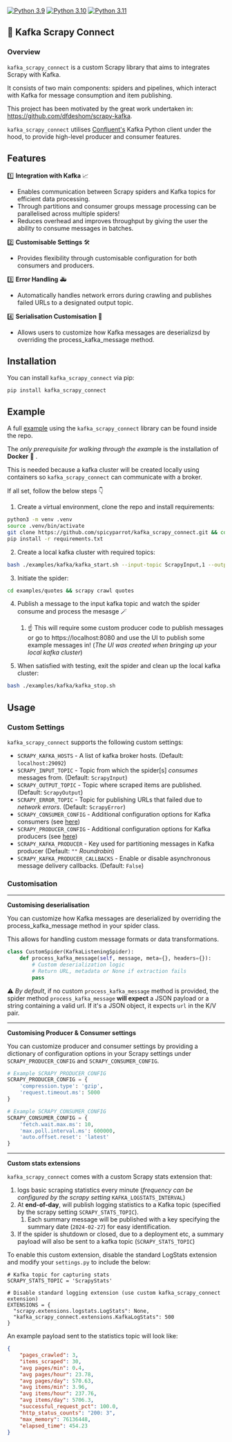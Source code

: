 [![Python 3.9](https://img.shields.io/badge/python-3.9-blue.svg)](https://www.python.org/downloads/release/python-3918) [![Python 3.10](https://img.shields.io/badge/python-3.10-blue.svg)](https://www.python.org/downloads/release/python-31013/) [![Python 3.11](https://img.shields.io/badge/python-3.11-blue.svg)](https://www.python.org/downloads/release/python-3117/)
## 🚀 Kafka Scrapy Connect

### Overview

`kafka_scrapy_connect` is a custom Scrapy library that aims to integrates Scrapy with Kafka.

It consists of two main components: spiders and pipelines, which interact with Kafka for message consumption and item publishing.

This project has been motivated by the great work undertaken in: https://github.com/dfdeshom/scrapy-kafka. 

`kafka_scrapy_connect` utilises [Confluent's](https://github.com/confluentinc/confluent-kafka-python) Kafka Python client under the hood, to provide high-level producer and consumer features.
## Features

1️⃣ **Integration with Kafka** 📈
  - Enables communication between Scrapy spiders and Kafka topics for efficient data processing.
  - Through partitions and consumer groups message processing can be parallelised across multiple spiders!
  - Reduces overhead and improves throughput by giving the user the ability to consume messages in batches.

2️⃣ **Customisable Settings** 🛠️
  - Provides flexibility through customisable configuration for both consumers and producers.

3️⃣ **Error Handling** 🚑
  - Automatically handles network errors during crawling and publishes failed URLs to a designated output topic. 

4️⃣ **Serialisation Customisation** 🧬
  - Allows users to customize how Kafka messages are deserializsd by overriding the process_kafka_message method.

## Installation

You can install `kafka_scrapy_connect` via pip:
```
pip install kafka_scrapy_connect
```

## Example

A full [example](https://github.com/spicyparrot/kafka_scrapy_connect?tab=readme-ov-file#example) using the `kafka_scrapy_connect` library can be found inside the repo.

The *only prerequisite for walking through the exampl*e is the installation of **Docker** 🐳 . 

This is needed because a kafka cluster will be created locally using containers so `kafka_scrapy_connect` can communicate with a broker. 

If all set, follow the below steps 👇

1. Create a virtual environment, clone the repo and install requirements:
```bash
python3 -m venv .venv
source .venv/bin/activate
git clone https://github.com/spicyparrot/kafka_scrapy_connect.git && cd kafka_scrapy_connect
pip install -r requirements.txt
```
2. Create a local kafka cluster with required topics:

```bash
bash ./examples/kafka/kafka_start.sh --input-topic ScrapyInput,1 --output-topic ScrapyOutput,1 --error-topic ScrapyError,1
```

3. Initiate the spider:
```bash
cd examples/quotes && scrapy crawl quotes
```

4. Publish a message to the input kafka topic and watch the spider consume and process the mesasge 🪄 
   1. ☝️ This will require some custom producer code to publish messages or go to https://localhost:8080 and use the UI to publish some example messages in! (*The UI was created when bringing up your local kafka cluster*)


5. When satisfied with testing, exit the spider and clean up the local kafka cluster:
```bash
bash ./examples/kafka/kafka_stop.sh
```

## Usage

### Custom Settings
`kafka_scrapy_connect` supports the following custom settings:

- `SCRAPY_KAFKA_HOSTS`  - A list of kafka broker hosts. (Default: `localhost:29092`)
- `SCRAPY_INPUT_TOPIC`  - Topic from which the spider[s] *consumes* messages from. (Default: `ScrapyInput`)
- `SCRAPY_OUTPUT_TOPIC` - Topic where scraped items are published. (Default: `ScrapyOutput`)
- `SCRAPY_ERROR_TOPIC`  - Topic for publishing URLs that failed due to *network errors*. (Default: `ScrapyError`)
- `SCRAPY_CONSUMER_CONFIG` - Additional configuration options for Kafka consumers (see [here](https://github.com/confluentinc/librdkafka/blob/master/CONFIGURATION.md))
- `SCRAPY_PRODUCER_CONFIG` - Additional configuration options for Kafka producers (see [here](https://github.com/confluentinc/librdkafka/blob/master/CONFIGURATION.md))
- `SCRAPY_KAFKA_PRODUCER` - Key used for partitioning messages in Kafka producer (Default: `""` *Roundrobin*)
- `SCRAPY_KAFKA_PRODUCER_CALLBACKS` - Enable or disable asynchronous message delivery callbacks. (Default: `False`)

### Customisation

---

**Customising deserialisation** 

You can customize how Kafka messages are deserialized by overriding the process_kafka_message method in your spider class. 

This allows for handling custom message formats or data transformations.

```python
class CustomSpider(KafkaListeningSpider):
    def process_kafka_message(self, message, meta={}, headers={}):
        # Custom deserialization logic
        # Return URL, metadata or None if extraction fails
        pass
```

⚠️ *By default*, if no custom `process_kafka_message` method is provided, the spider method `process_kafka_message` **will expect** a JSON payload or a string containing a valid url. If it's a JSON object, it expects `url` in the K/V pair.

---

**Customising Producer & Consumer settings**

You can customize producer and consumer settings by providing a dictionary of configuration options in your Scrapy settings under `SCRAPY_PRODUCER_CONFIG` and `SCRAPY_CONSUMER_CONFIG`.

```python
# Example SCRAPY_PRODUCER_CONFIG
SCRAPY_PRODUCER_CONFIG = {
    'compression.type': 'gzip',
    'request.timeout.ms': 5000
}

# Example SCRAPY_CONSUMER_CONFIG
SCRAPY_CONSUMER_CONFIG = {
    'fetch.wait.max.ms': 10,
    'max.poll.interval.ms': 600000,
    'auto.offset.reset': 'latest'
}
```
---
**Custom stats extensions**

`kafka_scrapy_connect` comes with a custom Scrapy stats extension that:
1. logs basic scraping statistics every minute (*frequency can be configured by the scrapy setting* `KAFKA_LOGSTATS_INTERVAL`)
2. At **end-of-day**, will publish logging statistics to a Kafka topic (specified by the scrapy setting `SCRAPY_STATS_TOPIC`).
   1. Each summary message will be published with a key specifying the summary date (`2024-02-27`) for easy identification.
3.  If the spider is shutdown or closed, due to a deployment etc, a summary payload will also be sent to a kafka topic (`SCRAPY_STATS_TOPIC`)


To enable this custom extension, disable the standard LogStats extension and modify your `settings.py` to include the below:
```
# Kafka topic for capturing stats
SCRAPY_STATS_TOPIC = 'ScrapyStats'

# Disable standard logging extension (use custom kafka_scrapy_connect extension)
EXTENSIONS = {
  "scrapy.extensions.logstats.LogStats": None,
  "kafka_scrapy_connect.extensions.KafkaLogStats": 500
}
```

An example payload sent to the statistics topic will look like:
```json
{
	"pages_crawled": 3,
	"items_scraped": 30,
	"avg pages/min": 0.4,
	"avg pages/hour": 23.78,
	"avg pages/day": 570.63,
	"avg items/min": 3.96,
	"avg items/hour": 237.76,
	"avg items/day": 5706.3,
	"successful_request_pct": 100.0,
	"http_status_counts": "200: 3",
	"max_memory": 76136448,
	"elapsed_time": 454.23
}
```